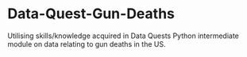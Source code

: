 # Data-Quest-Gun-Deaths
Utilising skills/knowledge acquired in Data Quests Python intermediate module on data relating to gun deaths in the US.
